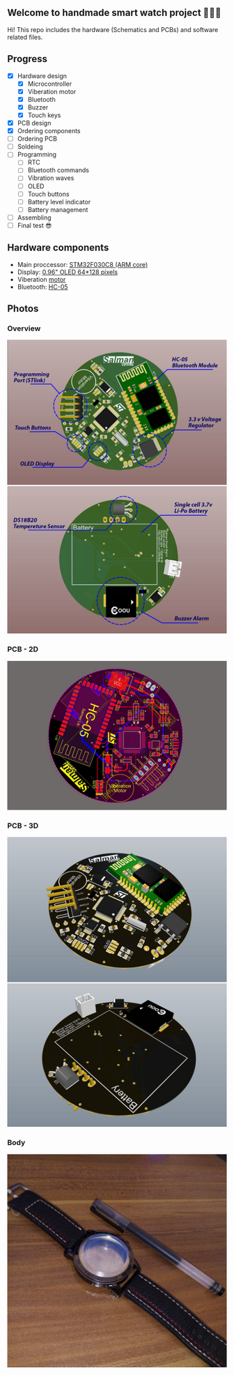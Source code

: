 ## Welcome to handmade smart watch project ✋🏻😃
Hi! This repo includes the hardware (Schematics and PCBs) and software related files.

## Progress
- [x] Hardware design
  - [x] Microcontroller
  - [x] Viberation motor
  - [x] Bluetooth
  - [x] Buzzer
  - [x] Touch keys
- [x] PCB design
- [x] Ordering components
- [ ] Ordering PCB
- [ ] Soldeing
- [ ] Programming
  - [ ] RTC
  - [ ] Bluetooth commands
  - [ ] Vibration waves
  - [ ] OLED
  - [ ] Touch buttons
  - [ ] Battery level indicator
  - [ ] Battery management
- [ ] Assembling
- [ ] Final test 😎

## Hardware components
 * Main proccessor: [STM32F030C8 (ARM core)](https://www.javanelec.com/Shops/ProductDetail/24347)
 * Display: [0.96" OLED 64*128 pixels](https://www.javanelec.com/Shops?searchFilter=oled#)
 * Viberation [motor](https://www.javanelec.com/Shops/ProductDetail/38512)
 * Bluetooth: [HC-05](https://www.javanelec.com/Shops/ProductDetail/30407)

## Photos
### Overview
![overview-front](photos/Pic22.JPG?raw=true "Overview - Front")
![overview-back](photos/Pic23.JPG?raw=true "Overview - Back")
### PCB - 2D
![2D](photos/Pic21.JPG?raw=true "2D view of main PCB - both layers")
### PCB - 3D
![3D-front](photos/Pic20.JPG?raw=true "3D view of main PCB - front")
![3D-back](photos/Pic19.JPG?raw=true "3D view of main PCB - back")
### Body
![Body](photos/Pic5.jpg?raw=true "main body")
